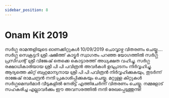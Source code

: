 ```yaml
---
sidebar_position: 8
---
```

# Onam Kit 2019
സർഗ്ഗ രാമന്തളിയുടെ ഓണക്കിറ്റുകൾ 10/09/2019 ചൊവ്വാഴ്ച വിതരണം ചെയ്തു....
സർഗ്ഗ സെക്രട്ടറി ശ്രീ ഷജിത്ത് കാട്ടൂർ സ്വാഗതം പറഞ്ഞ യോഗത്തിൽ സർഗ്ഗ പ്രസിഡന്റ് ശ്രീ വിജേഷ് തെക്കെ കൊട്ടാരത്ത് അധ്യക്ഷത വഹിച്ചു. സർഗ്ഗ രക്ഷാധികാരിയായ ശ്രീ പി പി പവിത്രൻ അവർകൾ ഉദ്ഘാടനം നിർവ്വഹിച്ചു. ആദ്യത്തെ കിറ്റ് ബഹുമാന്യനായ ശ്രീ പി പി പവിത്രൻ നിർവ്വഹിക്കുകയും, തുടർന്ന് രാജേഷ് രാമചന്ദ്രൻ നന്ദി പ്രകാശിപ്പിക്കുകയും ചെയ്തു. 
മറ്റുള്ള കിറ്റുകൾ സർഗ്ഗമെമ്പർമാർ വീടുകളിൽ നേരിട്ട് എത്തിചേർന്ന് വിതരണം ചെയ്തു. നമ്മളോട് സഹകരിച്ച എല്ലാവർക്കും ഈ അവസരത്തിൽ നന്ദി രേഖപ്പെടുത്തുന്നു!